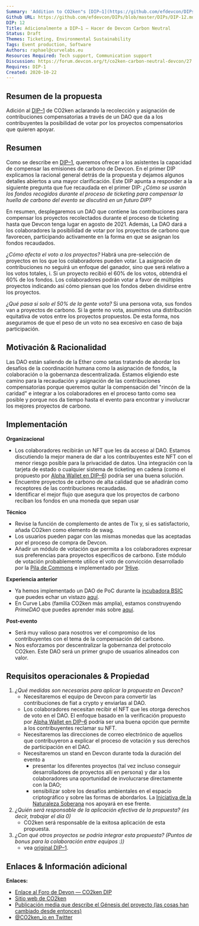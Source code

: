 ```yaml
---
Summary: 'Addition to CO2ken"s [DIP–1](https://github.com/efdevcon/DIPs/blob/master/DIPs/DIP-1.md) clarifying the collection and allocation of offsetting contributions through a DAO which gives contributors the possibility to vote for the offset projects they want to support.'
Github URL: https://github.com/efdevcon/DIPs/blob/master/DIPs/DIP-12.md
DIP: 12
Title: Adicionalmente a DIP–1 — Hacer de Devcon Carbon Neutral
Status: Draft
Themes: Ticketing, Environmental Sustainability
Tags: Event production, Software
Authors: raphael@curvelabs.eu
Resources Required: Tech support, Communication support
Discussion: https://forum.devcon.org/t/co2ken-carbon-neutral-devcon/27
Requires: DIP-1
Created: 2020-10-22
---
```


## Resumen de la propuesta

Adición al [DIP–1](https://github.com/efdevcon/DIPs/blob/master/DIPs/DIP-1.md) de CO2ken aclarando la recolección y asignación de contribuciones compensatorias a través de un DAO que da a los contribuyentes la posibilidad de votar por los proyectos compensatorios que quieren apoyar.

## Resumen

Como se describe en [DIP–1](https://github.com/efdevcon/DIPs/blob/master/DIPs/DIP-1.md), queremos ofrecer a los asistentes la capacidad de compensar las emisiones de carbono de Devcon. En el primer DIP explicamos la racional general detrás de la propuesta y dejamos algunos detalles abiertos a una mayor clarificación. Este DIP apunta a responder a la siguiente pregunta que fue recaudada en el primer DIP: _¿Cómo se usarán los fondos recogidos durante el proceso de ticketing para compensar la huella de carbono del evento se discutirá en un futuro DIP?_

En resumen, desplegaremos un DAO que contiene las contribuciones para compensar los proyectos recolectados durante el proceso de ticketing hasta que Devcon tenga lugar en agosto de 2021. Además, La DAO dará a los colaboradores la posibilidad de votar por los proyectos de carbono que favorecen, participando activamente en la forma en que se asignan los fondos recaudados.

_¿Cómo afecta el voto a los proyectos?_ Habrá una pre-selección de proyectos en los que los colaboradores pueden votar. La asignación de contribuciones no seguirá un enfoque del ganador, sino que será relativo a los votos totales, i. Si un proyecto recibió el 60% de los votos, obtendrá el 60% de los fondos. Los colaboradores podrán votar a favor de múltiples proyectos indicando así cómo piensan que los fondos deben dividirse entre los proyectos.

_¿Qué pasa si solo el 50% de la gente vota?_ Si una persona vota, sus fondos van a proyectos de carbono. Si la gente no vota, asumimos una distribución equitativa de votos entre los proyectos propuestos. De esta forma, nos aseguramos de que el peso de un voto no sea excesivo en caso de baja participación.

## Motivación & Racionalidad

Las DAO están saliendo de la Ether como setas tratando de abordar los desafíos de la coordinación humana como la asignación de fondos, la colaboración o la gobernanza descentralizada. Estamos eligiendo este camino para la recaudación y asignación de las contribuciones compensatorias porque queremos quitar la compensación del "rincón de la caridad" e integrar a los colaboradores en el proceso tanto como sea posible y porque nos da tiempo hasta el evento para encontrar y involucrar los mejores proyectos de carbono.

## Implementación

**Organizacional**

- Los colaboradores recibirán un NFT que les da acceso al DAO. Estamos discutiendo la mejor manera de dar a los contribuyentes este NFT con el menor riesgo posible para la privacidad de datos. Una integración con la tarjeta de estado [](https://github.com/efdevcon/DIPs/blob/master/DIPs/DIP-5.md) o cualquier sistema de ticketing en cadena (como el propuesto por [Alpha Wallet en DIP–6](https://github.com/efdevcon/DIPs/blob/master/DIPs/DIP-6.md)) podría ser una buena solución.
- Encuentre proyectos de carbono de alta calidad que se añadirán como receptores de las contribuciones recaudadas.
- Identificar el mejor flujo que asegura que los proyectos de carbono reciban los fondos en una moneda que sepan usar

**Técnico**

- Revise la función de complemento de antes de Tix y, si es satisfactorio, añada CO2ken como elemento de swag.
- Los usuarios pueden pagar con las mismas monedas que las aceptadas por el proceso de compra de Devcon.
- Añadir un módulo de votación que permita a los colaboradores expresar sus preferencias para proyectos específicos de carbono. Este módulo de votación probablemente utilice el voto de convicción desarrollado por la [Pila de Commons](https://commonsstack.org/) e implementado por [1Hive](https://1hive.org/#/).

**Experiencia anterior**

- Ya hemos implementado un DAO de PoC durante la [incubadora BSIC](https://blockchainforsocialimpact.com/incubator-winners-2020/) que puedes echar un vistazo [aquí](http://dao.co2ken.io/).
- En Curve Labs (familia CO2ken más amplia), estamos construyendo _PrimeDAO_ que puedes aprender más sobre [aquí](https://liquiddao.eth.link/#/).

**Post-evento**

- Será muy valioso para nosotros ver el compromiso de los contribuyentes con el tema de la compensación del carbono.
- Nos esforzamos por descentralizar la gobernanza del protocolo CO2ken. Este DAO será un primer grupo de usuarios alineados con valor.

## Requisitos operacionales & Propiedad

1. _¿Qué medidas son necesarias para aplicar la propuesta en Devcon?_
   - Necesitaremos el equipo de Devcon para convertir las contribuciones de fiat a crypto y enviarlas al DAO.
   - Los colaboradores necesitan recibir el NFT que les otorga derechos de voto en el DAO. El enfoque basado en la verificación propuesto por [Alpha Wallet en DIP–6](https://github.com/efdevcon/DIPs/blob/master/DIPs/DIP-6.md) podría ser una buena opción que permite a los contribuyentes reclamar su NFT.
   - Necesitaremos las direcciones de correo electrónico de aquellos que contribuyeron a explicar el proceso de votación y sus derechos de participación en el DAO.
   - Necesitaremos un stand en Devcon durante toda la duración del evento a
     - presentar los diferentes proyectos (tal vez incluso conseguir desarrolladores de proyectos allí en persona) y dar a los colaboradores una oportunidad de involucrarse directamente con la DAO;
     - sensibilizar sobre los desafíos ambientales en el espacio criptográfico y sobre las formas de abordarlos. La [Iniciativa de la Naturaleza Soberana](http://sovereignnature.com/) nos apoyará en ese frente.
2. _¿Quién será responsable de la aplicación efectiva de la propuesta? (es decir, trabajar el día 0)_
   - CO2ken será responsable de la exitosa aplicación de esta propuesta.
3. _¿Con qué otros proyectos se podría integrar esta propuesta? (Puntos de bonus para la colaboración entre equipos :))_
   - vea [original DIP–1](https://github.com/efdevcon/DIPs/blob/master/DIPs/DIP-1.md).

## Enlaces & Información adicional

**Enlaces:**

- [Enlace al Foro de Devon — CO2ken DIP](https://forum.devcon.org/t/co2ken-carbon-neutral-devcon/27)
- [Sitio web de CO2ken](https://www.co2ken.io/)
- [Publicación media que describe el Génesis del proyecto (las cosas han cambiado desde entonces)](https://medium.com/curve-labs/co2ken-genesis-74d7a1387ea1)
- [@CO2ken_io en Twitter](https://twitter.com/CO2ken_io)
